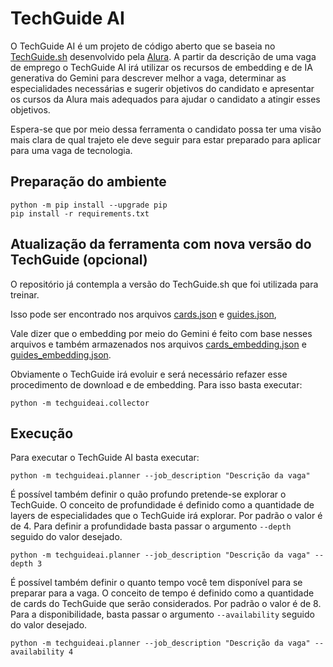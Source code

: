 # TechGuide AI

O TechGuide AI é um projeto de código aberto que se baseia no [TechGuide.sh](https://github.com/alura/techguide/)
desenvolvido pela [Alura](https://www.alura.com.br/). A partir da descrição de uma vaga de emprego o 
TechGuide AI irá utilizar os recursos de embedding e de IA generativa do Gemini
para descrever melhor a vaga, determinar as especialidades necessárias e sugerir 
objetivos do candidato e apresentar os cursos da Alura mais adequados para ajudar
o candidato a atingir esses objetivos.

Espera-se que por meio dessa ferramenta o candidato possa ter uma visão mais clara
de qual trajeto ele deve seguir para estar preparado para aplicar para uma vaga de
tecnologia.


## Preparação do ambiente

```
python -m pip install --upgrade pip
pip install -r requirements.txt
```

## Atualização da ferramenta com nova versão do TechGuide (opcional)

O repositório já contempla a versão do TechGuide.sh que foi utilizada para treinar.

Isso pode ser encontrado nos arquivos [cards.json](data/cards.json) e 
[guides.json](data/guides.json),

Vale dizer que o embedding por meio do Gemini é feito com base nesses arquivos e 
também armazenados nos arquivos [cards_embedding.json](data/cards_embedding.json) e
[guides_embedding.json](data/guides_embedding.json).

Obviamente o TechGuide irá evoluir e será necessário refazer esse procedimento
de download e de embedding. Para isso basta executar:

```shell
python -m techguideai.collector
```

## Execução

Para executar o TechGuide AI basta executar:

```shell
python -m techguideai.planner --job_description "Descrição da vaga"
```

É possível também definir o quão profundo pretende-se explorar o 
TechGuide. O conceito de profundidade é definido como a quantidade
de layers de especialidades que o TechGuide irá explorar. Por padrão o valor é de 4.
Para definir a profundidade basta passar o argumento `--depth` seguido do valor desejado.

```shell
python -m techguideai.planner --job_description "Descrição da vaga" --depth 3
```

É possível também definir o quanto tempo você tem disponível para se preparar
para a vaga. O conceito de tempo é definido como a quantidade de cards do TechGuide
que serão considerados. Por padrão o valor é de 8. Para a disponibilidade, 
basta passar o argumento `--availability` seguido do valor desejado.

```shell
python -m techguideai.planner --job_description "Descrição da vaga" --availability 4
```

